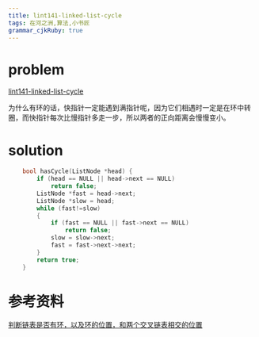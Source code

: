 ```yaml
---
title: lint141-linked-list-cycle
tags: 在河之洲,算法,小书匠
grammar_cjkRuby: true
---
```


# problem
[lint141-linked-list-cycle](https://leetcode.com/problems/linked-list-cycle/#/description)

为什么有环的话，快指针一定能遇到满指针呢，因为它们相遇时一定是在环中转圈，而快指针每次比慢指针多走一步，所以两者的正向距离会慢慢变小。
# solution
```cpp
    bool hasCycle(ListNode *head) {
        if (head == NULL || head->next == NULL)
            return false;
        ListNode *fast = head->next;
        ListNode *slow = head;
        while (fast!=slow)
        {
            if (fast == NULL || fast->next == NULL)
                return false;
            slow = slow->next;
            fast = fast->next->next;
        }
        return true;
    }
```


# 参考资料
[判断链表是否有环，以及环的位置，和两个交叉链表相交的位置](http://www.cnblogs.com/missair/archive/2010/08/05/1793492.html)
